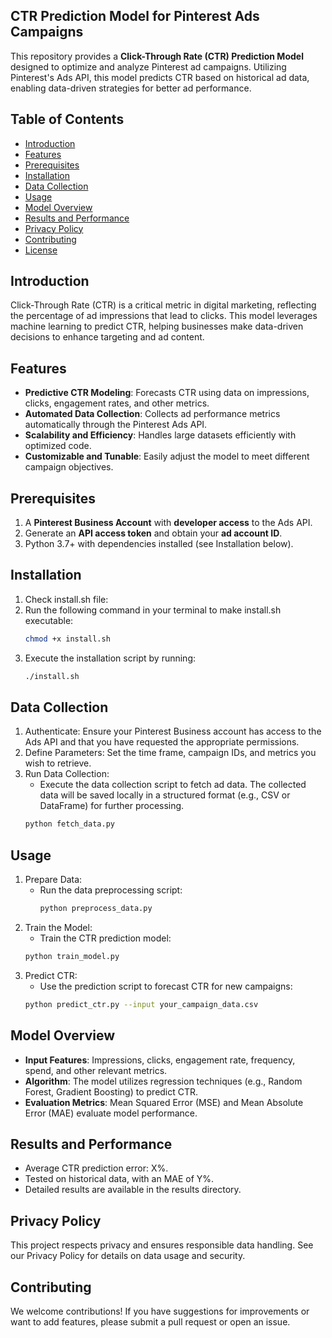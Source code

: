 ## **CTR Prediction Model for Pinterest Ads Campaigns**

This repository provides a **Click-Through Rate (CTR) Prediction Model** designed to optimize and analyze Pinterest ad campaigns. Utilizing Pinterest's Ads API, this model predicts CTR based on historical ad data, enabling data-driven strategies for better ad performance.

## Table of Contents
- [Introduction](#introduction)
- [Features](#features)
- [Prerequisites](#prerequisites)
- [Installation](#installation)
- [Data Collection](#data-collection)
- [Usage](#usage)
- [Model Overview](#model-overview)
- [Results and Performance](#results-and-performance)
- [Privacy Policy](#privacy-policy)
- [Contributing](#contributing)
- [License](#license)

## Introduction
Click-Through Rate (CTR) is a critical metric in digital marketing, reflecting the percentage of ad impressions that lead to clicks. This model leverages machine learning to predict CTR, helping businesses make data-driven decisions to enhance targeting and ad content.

## Features
- **Predictive CTR Modeling**: Forecasts CTR using data on impressions, clicks, engagement rates, and other metrics.
- **Automated Data Collection**: Collects ad performance metrics automatically through the Pinterest Ads API.
- **Scalability and Efficiency**: Handles large datasets efficiently with optimized code.
- **Customizable and Tunable**: Easily adjust the model to meet different campaign objectives.

## Prerequisites
1. A **Pinterest Business Account** with **developer access** to the Ads API.
2. Generate an **API access token** and obtain your **ad account ID**.
3. Python 3.7+ with dependencies installed (see Installation below).

## Installation
1. Check install.sh file:
2. Run the following command in your terminal to make install.sh executable:
   ```bash
   chmod +x install.sh
3. Execute the installation script by running:
   ```bash
   ./install.sh

## Data Collection
1. Authenticate: Ensure your Pinterest Business account has access to the Ads API and that you have requested the appropriate permissions.
2. Define Parameters: Set the time frame, campaign IDs, and metrics you wish to retrieve.
3. Run Data Collection:
   - Execute the data collection script to fetch ad data. The collected data will be saved locally in a structured format (e.g., CSV or DataFrame) for further processing.
   ```bash
   python fetch_data.py

## Usage
1. Prepare Data:
   - Run the data preprocessing script:
     ```bash
     python preprocess_data.py
2. Train the Model:
   - Train the CTR prediction model:
   ```bash
   python train_model.py
3. Predict CTR:
   - Use the prediction script to forecast CTR for new campaigns:
   ```bash
   python predict_ctr.py --input your_campaign_data.csv

## Model Overview
- **Input Features**: Impressions, clicks, engagement rate, frequency, spend, and other relevant metrics.
- **Algorithm**: The model utilizes regression techniques (e.g., Random Forest, Gradient Boosting) to predict CTR.
- **Evaluation Metrics**: Mean Squared Error (MSE) and Mean Absolute Error (MAE) evaluate model performance.

## Results and Performance
- Average CTR prediction error: X%.
- Tested on historical data, with an MAE of Y%.
- Detailed results are available in the results directory.

## Privacy Policy
This project respects privacy and ensures responsible data handling. See our Privacy Policy for details on data usage and security.

## Contributing
We welcome contributions! If you have suggestions for improvements or want to add features, please submit a pull request or open an issue.
